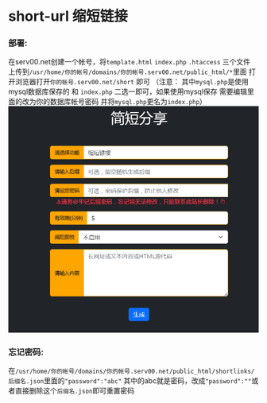 # short-url 缩短链接

### 部署:

在serv00.net创建一个帐号，将`template.html` `index.php` `.htaccess` 三个文件
上传到`/usr/home/你的帐号/domains/你的帐号.serv00.net/public_html/*`里面 
打开浏览器打开`你的帐号.serv00.net/short` 即可   （注意： 其中`mysql.php`是使用mysql数据库保存的 和 `index.php` 二选一即可，如果使用mysql保存 需要编辑里面的改为你的数据库帐号密码 并将`mysql.php`更名为`index.php`）
![](./预览图UI.png)

### 忘记密码:

在`/usr/home/你的帐号/domains/你的帐号.serv00.net/public_html/shortlinks/后缀名.json`里面的`"password":"abc"`  其中的abc就是密码，改成`"password":""`或者直接删除这个`后缀名.json`即可重置密码
